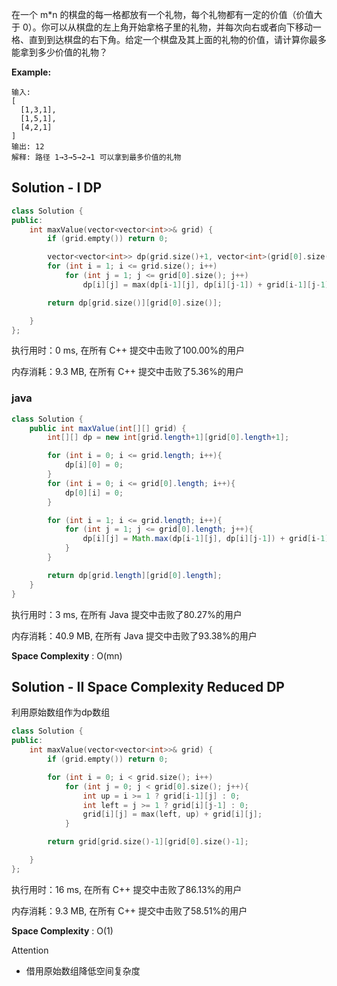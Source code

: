 在一个 m*n 的棋盘的每一格都放有一个礼物，每个礼物都有一定的价值（价值大于 0）。你可以从棋盘的左上角开始拿格子里的礼物，并每次向右或者向下移动一格、直到到达棋盘的右下角。给定一个棋盘及其上面的礼物的价值，请计算你最多能拿到多少价值的礼物？



**Example:**
```
输入: 
[
  [1,3,1],
  [1,5,1],
  [4,2,1]
]
输出: 12
解释: 路径 1→3→5→2→1 可以拿到最多价值的礼物
```

## Solution - I DP

```c++
class Solution {
public:
    int maxValue(vector<vector<int>>& grid) {
        if (grid.empty()) return 0;

        vector<vector<int>> dp(grid.size()+1, vector<int>(grid[0].size()+1, 0));
        for (int i = 1; i <= grid.size(); i++)
            for (int j = 1; j <= grid[0].size(); j++)
                dp[i][j] = max(dp[i-1][j], dp[i][j-1]) + grid[i-1][j-1];

        return dp[grid.size()][grid[0].size()];

    }
};
```

执行用时：0 ms, 在所有 C++ 提交中击败了100.00%的用户

内存消耗：9.3 MB, 在所有 C++ 提交中击败了5.36%的用户

### java

```java
class Solution {
    public int maxValue(int[][] grid) {
        int[][] dp = new int[grid.length+1][grid[0].length+1];

        for (int i = 0; i <= grid.length; i++){
            dp[i][0] = 0;
        }
        for (int i = 0; i <= grid[0].length; i++){
            dp[0][i] = 0;
        }

        for (int i = 1; i <= grid.length; i++){
            for (int j = 1; j <= grid[0].length; j++){
                dp[i][j] = Math.max(dp[i-1][j], dp[i][j-1]) + grid[i-1][j-1];
            }
        }

        return dp[grid.length][grid[0].length];
    }
}
```

执行用时：3 ms, 在所有 Java 提交中击败了80.27%的用户

内存消耗：40.9 MB, 在所有 Java 提交中击败了93.38%的用户

**Space Complexity** : O(mn)

## Solution - II Space Complexity Reduced DP

利用原始数组作为dp数组

```c++
class Solution {
public:
    int maxValue(vector<vector<int>>& grid) {
        if (grid.empty()) return 0;

        for (int i = 0; i < grid.size(); i++)
            for (int j = 0; j < grid[0].size(); j++){
                int up = i >= 1 ? grid[i-1][j] : 0;
                int left = j >= 1 ? grid[i][j-1] : 0;
                grid[i][j] = max(left, up) + grid[i][j];
            }

        return grid[grid.size()-1][grid[0].size()-1];

    }
};
```

执行用时：16 ms, 在所有 C++ 提交中击败了86.13%的用户

内存消耗：9.3 MB, 在所有 C++ 提交中击败了58.51%的用户

**Space Complexity** : O(1)

Attention
- 借用原始数组降低空间复杂度

